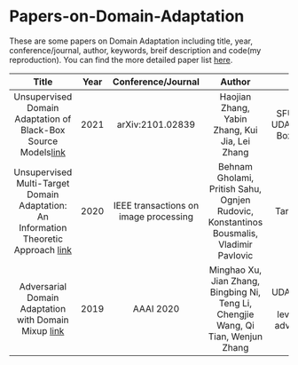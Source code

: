 # Papers-on-Domain-Adaptation
These are some papers on Domain Adaptation including title, year, conference/journal, author, keywords, breif description and code(my reproduction). You can find the more detailed paper list [here](https://www.aminer.cn/topic/60097fc592c7f9be2100b64c?f=zh). 

| Title | Year | Conference/Journal | Author | Keywords | Description | Code(Reproduction) |
| :--------: | :----: | :----: | :----: | :----: | :----: | :----: |
| Unsupervised Domain Adaptation of Black-Box Source Models[link](https://arxiv.org/abs/2101.02839) | 2021 | arXiv:2101.02839 | Haojian Zhang, Yabin Zhang, Kui Jia, Lei Zhang | SFUDA,White Box UDA(WBUDA),Black Box UDA(B2UDA) | New setting:only the interface of model is available | |
| Unsupervised Multi-Target Domain Adaptation: An Information Theoretic Approach [link](https://arxiv.org/abs/1810.11547) | 2020 | IEEE transactions on image processing | Behnam Gholami, Pritish Sahu, Ognjen Rudovic, Konstantinos Bousmalis, Vladimir Pavlovic | UDA,Multi-Target,Information Theoretic |  |  |
| Adversarial Domain Adaptation with Domain Mixup [link](https://www.aminer.cn/pub/5e5e190993d709897ce48c79/adversarial-domain-adaptation-with-domain-mixup)| 2019 | AAAI 2020| Minghao Xu, Jian Zhang, Bingbing Ni, Teng Li, Chengjie Wang, Qi Tian, Wenjun Zhang | UDA,Pixel-level and Feature-level,Generative-adversarial-based | Close-set | [Code](https://github.com/ChrisAllenMing/Mixup_for_UDA) |

